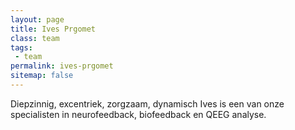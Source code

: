 ```yaml
---
layout: page
title: Ives Prgomet
class: team
tags:
 - team
permalink: ives-prgomet
sitemap: false
---
```

Diepzinnig, excentriek, zorgzaam, dynamisch Ives is een van onze specialisten in neurofeedback, biofeedback en QEEG analyse.